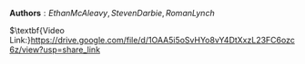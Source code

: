 $\textbf{Authors}: Ethan McAleavy, Steven Darbie, Roman Lynch$ 

$\textbf{Video Link:}https://drive.google.com/file/d/1OAA5i5oSvHYo8vY4DtXxzL23FC6ozc6z/view?usp=share_link
